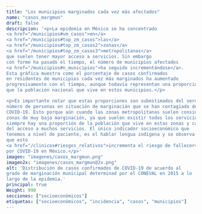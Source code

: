 ```yaml
---
title: "Los municipios marginados cada vez más afectados"
name: "casos_margmun"
draft: false
descripcion: '<p>La epidemia en México se ha concentrado
<a href="/municipios#vm_casos">en</a>
<a href="/municipios#top_zm_casos">las</a>
<a href="/municipios#top_zm_casos2">zonas</a>
<a href="/municipios#top_zm_casos3">metropolitanas</a>
que suelen tener mayor acceso a servicios. Sin embargo
con forme ha pasado el tiempo, el número de municipios afectados
<a href="/municipios#n_municipios">ha seguido incrementándose</a>.
Esta gráfica muestra como el porcentaje de casos confirmados
en residentes de municipios cada vez más marginados ha aumentado
progresivamente con el tiempo, aunque todavía representan una proporción menor
que la población nacional que vive en estos municipios.</p>

<p>Es importante notar que estas proporciones son subestimados del verdadero
número de personas en situación de marginación que se han contagiado de
COVID-19. Esto porque aún cuando las zonas metropolitanas suelen considerarse
zonas de muy baja marginación, ya que suelen existir todos los servicios,
siempre hay una proporción de la población que vive en estas zonas y carece
del acceso a muchos servicios. El único indicador socioeconómico que
tenemos a nivel de paciente, es el hablar lengua indígena y se observa
que esto
<a href="/clinicos#riesgos_relativos">incrementa el riesgo de fallecer</a>
por COVID-19 en México.</p>'
imagen: "imagenes/casos_margmun.png"
imagen2x: "imagenes/casos_margmun@2x.png"
alt: 'Distribución de casos confirmados de COVID-19 de acuerdo al
grado de marginación municipal determinad por el CONEVAL en 2015 a lo
largo de la epidemia.'
principal: true
Weight: 990
secciones: ["socioeconómicos"]
etiquetas: ["socioeconómicos", "incidencia", "casos", "municipios"]
---
```


